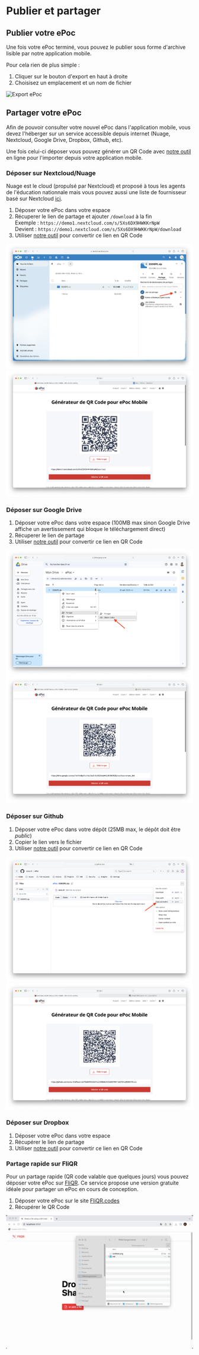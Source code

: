 # Publier et partager

## Publier votre ePoc

Une fois votre ePoc terminé, vous pouvez le publier sous forme d'archive lisible par notre application mobile.

Pour cela rien de plus simple :

1. Cliquer sur le bouton d'export en haut à droite
2. Choisisez un emplacement et un nom de fichier

![Export ePoc](images/export-epoc.gif)


## Partager votre ePoc

Afin de pouvoir consulter votre nouvel ePoc dans l'application mobile, vous devez l'héberger sur un service accessible
depuis internet (Nuage, Nextcloud, Google Drive, Dropbox, Github, etc).

Une fois celui-ci déposer vous pouvez générer un QR Code avec [notre outil](../../qr-code-generator/index.md) en ligne pour l'importer depuis votre application mobile.


### Déposer sur Nextcloud/Nuage

Nuage est le cloud (propulsé par Nextcloud) et proposé à tous les agents de l'éducation nationnale mais vous pouvez aussi une liste de 
fournisseur basé sur Nextcloud [ici](https://www.chatons.org/search/by-service?service_type_target_id=All&field_alternatives_aux_services_target_id=554&field_software_target_id=All&field_is_shared_value=All&title=).

1. Déposer votre ePoc dans votre espace
2. Récuperer le lien de partage et ajouter `/download` à la fin  
    Exemple : `https://demo1.nextcloud.com/s/5Xs6DX9HWKKrNpW`  
    Devient : `https://demo1.nextcloud.com/s/5Xs6DX9HWKKrNpW/download`
3. Utiliser [notre outil](../../qr-code-generator/index.md) pour convertir ce lien en QR Code

![Copy share link Nextcloud](images/share-nextcloud.png)
![Get QR Code Nextcloud](images/share-qr-nextcloud.png)


### Déposer sur Google Drive

1. Déposer votre ePoc dans votre espace (100MB max sinon Google Drive affiche un avertissement qui bloque le téléchargement direct)
2. Récuperer le lien de partage
3. Utiliser [notre outil](../../qr-code-generator/index.md) pour convertir ce lien en QR Code

![Copy share link Google Drive](images/share-googledrive.png)
![Get QR Code Google Drive](images/share-qr-googledrive.png)

### Déposer sur Github

1. Déposer votre ePoc dans votre dépôt (25MB max, le dépôt doit être *public*)
2. Copier le lien vers le fichier
3. Utiliser [notre outil](../../qr-code-generator/index.md) pour convertir ce lien en QR Code

![Copy share link Github](images/share-github.png)
![Get QR Code Github](images/share-qr-github.png)

### Déposer sur Dropbox

1. Déposer votre ePoc dans votre espace
2. Récupérer le lien de partage
3. Utiliser [notre outil](../../qr-code-generator/index.md) pour convertir ce lien en QR Code

### Partage rapide sur FliQR

Pour un partage rapide (QR code valable que quelques jours) vous pouvez déposer votre ePoc sur [FliQR](https://fliqr.codes). Ce service propose une version gratuite idéale pour partager un ePoc en cours de conception.

1. Déposer votre ePoc sur le site [FliQR.codes](https://fliqr.codes)
2. Récupérer le QR Code

![Upload sur FliQR](images/fliqr.gif)
